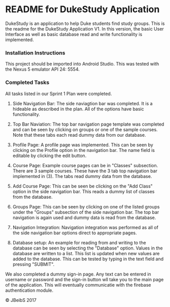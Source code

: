 # README for DukeStudy Application
DukeStudy is an application to help Duke students find study groups. This is the readme for the DukeStudy Application V1. In this version, the basic User Interface as well as basic database read and write functionality is implemented.
### Installation Instructions
This project should be imported into Android Studio. This was tested with the Nexus 5 emulator API 24: 5554.

### Completed Tasks
All tasks listed in our Sprint 1 Plan were completed.

1) Side Navigation Bar: The side naviagtion bar was completed. It is a hideable as described in the plan. All of the options have basic functionality. 

2) Top Bar Naviation: The top bar navigation page template was completed and can be seen by clicking on groups or one of the sample courses. Note that these tabs each read dummy data from our database.

3) Profile Page: A profile page was implemented. This can be seen by clicking on the Profile option in the navigation bar. The name field is editable by clicking the edit button.

4) Course Page: Example course pages can be in "Classes" subsection. There are 3 sample courses. These have the 3 tab top navigation bar implemented in (3). The tabs read dummy data from the database.

5) Add Course Page: This can be seen be clicking on the "Add Class" option in the side navigation bar. This reads a dummy list of classes from the database.

6) Groups Page: This can be seen by clicking on one of the listed groups under the "Groups" subsection of the side navigation bar. The top bar navigation is again used and dummy data is read from the database.

7) Navigation Integration: Navigation integration was performed as all of the side navigation bar options direct to appropriate pages.

8) Database setup: An example for reading from and writing to the database can be seen by selecting the "Database" option. Values in the database are written to a list. This list is updated when new values are added to the database. This can be tested by typing in the text field and pressing "SUBMIT".

We also completed a dummy sign-in page. Any text can be entered in username or password and the sign-in button wll take you to the main page of the application. This will eventually communicatie with the firebase authentication module.

:copyright: JBeibS 2017
